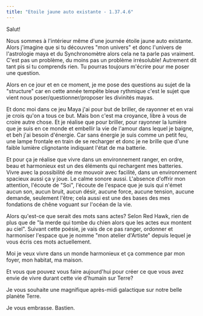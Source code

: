 ```yaml
---
title: "Etoile jaune auto existante - 1.37.4.6"
---
```

Salut!

Nous sommes à l'intérieur même d'une journée étoile jaune auto existante.
Alors j'imagine que si tu découvres "mon univers" et donc l'univers de l'astrologie maya et du Synchronomètre alors cela ne ta parle pas vraiment.
C'est pas un problème, du moins pas un problème irrésoluble! Autrement dit tant pis si tu comprends rien. Tu pourras toujours m'écrire pour me poser une question.

Alors en ce jour et en ce moment, je me pose des questions au sujet de la "structure" car en cette année tempête bleue rythmique c'est le sujet que vient nous poser/questionner/proposer les divinités mayas.

Et donc moi dans ce jeu Maya j'ai pour but de briller, de rayonner et en vrai je crois qu'on a tous ce but. Mais bon c'est ma croyance, libre à vous de croire autre chose.
Et je réalise que pour briller, pour rayonner la lumière que je suis en ce monde et embellir la vie de l'amour dans lequel je baigne, et beh j'ai besoin d'énergie. Car sans énergie je suis comme un petit feu, une lampe frontale en train de se recharger et donc je ne brille que d'une faible lumière clignotante indiquant l'état de ma batterie.

Et pour ça je réalise que vivre dans un environnement ranger, en ordre, beau et harmonieux est un des éléments qui rechargent mes batteries. Vivre avec la possibilité de me mouvoir avec facilité, dans un environnement spacieux aussi ça y joue. Le calme sonore aussi. L'absence d'offrir mon attention, l'écoute de "Soi", l'écoute de l'espace que je suis qui n'émet aucun son, aucun bruit, aucun désir, aucune force, aucune tension, aucune demande, seulement l'être; cela aussi est une des bases des mes fondations de chêne voguant sur l'océan de la vie.

Alors qu'est-ce que serait des mots sans actes? Selon Red Hawk, rien de plus que de "la merde qui tombe du chien alors que les actes eux montent au ciel".
Suivant cette poésie, je vais de ce pas ranger, ordonner et harmoniser l'espace que je nomme "mon atelier d'Artiste" depuis lequel je vous écris ces mots actuellement.

Moi je veux vivre dans un monde harmonieux et ça commence par mon foyer, mon habitat, ma maison.

Et vous que pouvez vous faire aujourd'hui pour créer ce que vous avez envie de vivre durant cette vie d'humain sur Terre?

Je vous souhaite une magnifique après-midi galactique sur notre belle planète Terre.

Je vous embrasse.
Bastien.